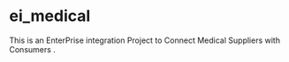 # ei_medical
This is an EnterPrise integration Project to Connect 
Medical Suppliers with Consumers . 
